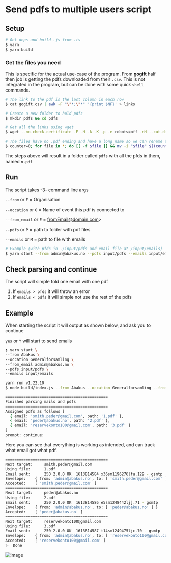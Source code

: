 # Send pdfs to multiple users script

## Setup

```sh
# Get deps and build .js from .ts
$ yarn
$ yarn build
```

### Get the files you need

This is specific for the actual use-case of the program. From **gogift** half then job is getting the
pdfs downloaded from their `.csv`. This is not integrated in the program, but can be done with some
quick `shell` commands.

```sh
# The link to the pdf is the last column in each row
$ cat gogift.csv | awk -F "\"*;\"*" '{print $NF}' > links

# Create a new folder to hold pdfs
$ mkdir pdfs && cd pdfs

# Get all the links using wget
$ wget --no-check-certificate -E -H -k -K -p -e robots=off -nH --cut-dirs=3 -i ../links

# The files have no .pdf ending and have a long name so we can rename them
$ counter=0; for file in *; do [[ -f $file ]] && mv -i "$file" $((counter+1)).pdf && ((counter++)); done
```

The steps above will result in a folder called `pdfs` with all the pfds in them, named `n.pdf`

## Run

The script takes -3- command line args

`--from` or `F` = Organisation

`--occation` or `O` = Name of event this pdf is connected to

`--from_email` or `E` = fromEmail@domain.com>

`--pdfs` or `P` = path to folder with pdf files

`--emails` or `M` = path to file with emails

```sh
# Example (with pfds in ./input/pdfs and email file at /input/emails)
$ yarn start --from admin@abakus.no --pdfs input/pdfs --emails input/emails
```

## Check parsing and continue

The script will simple fold one email with one pdf

1. If `emails > pfds` it will throw an error
2. If `emails < pdfs` it will simple not use the rest of the pdfs

## Example

When starting the script it will output as shown below, and ask you to continue

`yes` or `Y` will start to send emails

```sh
❯ yarn start \
--from Abakus \
--occation Generalforsamling \
--from_email admin@abakus.no \
--pdfs input/pdfs \
--emails input/emails

yarn run v1.22.10
$ node build/index.js --from Abakus --occation Generalforsamling --from_email admin@abakus.no --pdfs input/pdfs --emails input/emails

=============================================
Finished parsing mails and pdfs
=============================================
Assigned pdfs as follows [
  { email: 'smith.peder@gmail.com', path: '1.pdf' },
  { email: 'peder@abakus.no', path: '2.pdf' },
  { email: 'reservekonto100@gmail.com', path: '3.pdf' }
]
prompt: continue:
```

Here you can see that everything is working as intended, and can track what email got what pdf.

```sh
=============================================
Next target: 	 smith.peder@gmail.com
Using file: 	 1.pdf
Email sent: 	 250 2.0.0 OK  1613814584 x36sm1196276lfu.129 - gsmtp
Envelope: 	 { from: 'admin@abakus.no', to: [ 'smith.peder@gmail.com' ] }
Accepted: 	 [ 'smith.peder@gmail.com' ]
=============================================
Next target: 	 peder@abakus.no
Using file: 	 2.pdf
Email sent: 	 250 2.0.0 OK  1613814586 e5sm1248442ljj.71 - gsmtp
Envelope: 	 { from: 'admin@abakus.no', to: [ 'peder@abakus.no' ] }
Accepted: 	 [ 'peder@abakus.no' ]
=============================================
Next target: 	 reservekonto100@gmail.com
Using file: 	 3.pdf
Email sent: 	 250 2.0.0 OK  1613814587 t14sm1249475ljc.70 - gsmtp
Envelope: 	 { from: 'admin@abakus.no', to: [ 'reservekonto100@gmail.com' ] }
Accepted: 	 [ 'reservekonto100@gmail.com' ]
✨  Done
```

![image](https://i.imgur.com/G5gNeYG.png)
